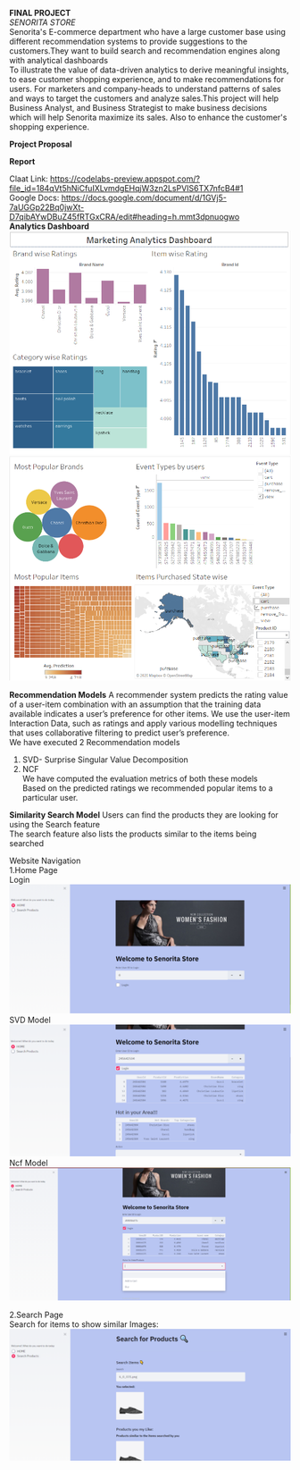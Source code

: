 **FINAL PROJECT**<br>
*SENORITA STORE*<br>
Senorita's E-commerce department who have a large customer base using different recommendation systems to provide suggestions to the customers.They want to build search and recommendation engines along with analytical dashboards<br>
To illustrate the value of data-driven analytics to derive meaningful insights, to ease customer shopping experience, and to make recommendations for users. For marketers and company-heads to understand patterns of sales and ways to target the customers and analyze sales.This project will help Business Analyst, and Business Strategist to make business decisions which will help Senorita maximize its sales. Also to enhance the customer's shopping experience.


**Project Proposal**<br>

**Report**<br>

Claat Link: https://codelabs-preview.appspot.com/?file_id=184qVt5hNiCfuIXLvmdgEHqjW3zn2LsPVIS6TX7nfcB4#1 <br>
Google Docs: https://docs.google.com/document/d/1GVj5-7aUGGp22Bq0jwXt-D7qibAYwDBuZ45fRTGxCRA/edit#heading=h.mmt3dpnuogwo <br>
**Analytics Dashboard**<br>
![](TableauDashboards/MarketingAnalytics.png)<br>
![](TableauDashboards/ProductAnalysis.png)<br>


























**Recommendation Models** 
A recommender system predicts the rating value of a user-item combination with an assumption that the training data available indicates a user’s preference for other items.
We use the user-item Interaction Data, such as ratings and apply various modelling techniques that uses collaborative filtering to predict user’s preference.<br>
We have executed 2 Recommendation models<br>
1. SVD- Surprise Singular Value Decomposition<br>
2. NCF<br>
We have computed the evaluation metrics of both these models<br>
Based on the predicted ratings we recommended popular items to a particular user.<br>


**Similarity Search Model**
Users can find the products they are looking for using the Search feature<br>
The search feature also lists the products similar to the items being searched<br>

  
  Website Navigation<br>
  1.Home Page<br>
   Login<br>
    ![](Streamlit/Streamlit1.png)<br>
    SVD Model<br>
    ![](Streamlit/Streamlit2.png)<br>
    Ncf Model<br>
   ![](Streamlit/Streamlit4.png)<br>
  
  
  2.Search Page<br>
   Search for items to show similar Images:<br>
  ![](Streamlit/Streamlit3.png)<br>
  
  
